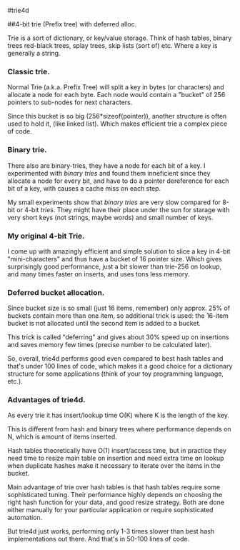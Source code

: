 #trie4d

##4-bit trie (Prefix tree) with deferred alloc.

Trie is a sort of dictionary, or key/value storage. Think
of hash tables, binary trees red-black trees, splay trees,
skip lists (sort of) etc. Where a key is generally a string.

### Classic trie.

Normal Trie (a.k.a. Prefix Tree) will split a key in bytes
(or characters) and allocate a node for each byte. Each
node would contain a "bucket" of 256 pointers to sub-nodes
for next characters.

Since this bucket is so big (256*sizeof(pointer)), another
structure is often used to hold it, (like linked list). Which
makes efficient trie a complex piece of code.

### Binary trie.

There also are binary-tries, they have a node for each bit of a key.
I experimented with *binary tries* and found them inneficient since
they allocate a node for every bit, and have to do a pointer
dereference for each bit of a key, with causes a cache miss on 
each step.

My small experiments show that *binary tries* are very slow
compared for 8-bit or 4-bit *tries*. They might have their place
under the sun for starage with very short keys (not strings,
maybe words) and small number of keys.

### My original 4-bit Trie.

I come up with amazingly efficient and simple solution
to slice a key in 4-bit "mini-characters" and thus have
a bucket of 16 pointer size. Which gives surprisingly good 
performance, just a bit slower than trie-256 on lookup,
and many times faster on inserts, and uses tons less memory.

### Deferred bucket allocation.

Since bucket size is so small (just 16 items, remember)
only approx. 25% of buckets contain more than one item,
so additional trick is used: the 16-item bucket is not allocated
until the second item is added to a bucket.

This trick is called "deferring" and gives about 30% speed up
on insertions and saves memory few times (precise number to
be calculated later).

So, overall, trie4d performs good even compared to best hash tables
and that's under 100 lines of code, which makes it a good choice
for a dictionary structure for some applications (think of your
toy programming language, etc.).

### Advantages of trie4d.

As every trie it has insert/lookup time O(K) where K is the length
of the key.

This is different from hash and binary trees where performance
depends on N, which is amount of items inserted.

Hash tables theoretically have O(1) insert/access time, but in practice
they need time to resize main table on insertion and need extra time
on lookup when duplicate hashes make it necessary to iterate over the
items in the bucket.

Main advantage of trie over hash tables is that hash tables require some sophisticated tuning. Their performance highly depends on choosing the
right hash function for your data, and good resize strategy. Both are
done either manually for your particular application or require
sophisticated automation.

But trie4d just works, performing only 1-3 times slower than best hash
implementations out there. And that's in 50-100 lines of code.

